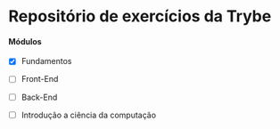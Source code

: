 # Repositório de exercícios da **Trybe**

#### Módulos
- [x] Fundamentos
- [ ] Front-End
- [ ] Back-End
- [ ] Introdução a ciência da computação

